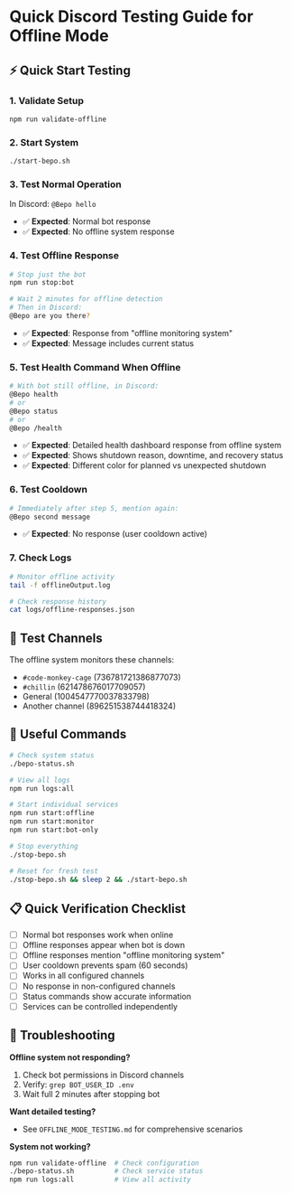 # Quick Discord Testing Guide for Offline Mode

## ⚡ Quick Start Testing

### 1. Validate Setup
```bash
npm run validate-offline
```

### 2. Start System  
```bash
./start-bepo.sh
```

### 3. Test Normal Operation
In Discord: `@Bepo hello` 
- ✅ **Expected**: Normal bot response
- ✅ **Expected**: No offline system response

### 4. Test Offline Response
```bash
# Stop just the bot
npm run stop:bot

# Wait 2 minutes for offline detection
# Then in Discord:
@Bepo are you there?
```
- ✅ **Expected**: Response from "offline monitoring system"
- ✅ **Expected**: Message includes current status

### 5. Test Health Command When Offline
```bash
# With bot still offline, in Discord:
@Bepo health
# or
@Bepo status
# or  
@Bepo /health
```
- ✅ **Expected**: Detailed health dashboard response from offline system
- ✅ **Expected**: Shows shutdown reason, downtime, and recovery status
- ✅ **Expected**: Different color for planned vs unexpected shutdown

### 6. Test Cooldown
```bash
# Immediately after step 5, mention again:
@Bepo second message
```
- ✅ **Expected**: No response (user cooldown active)

### 7. Check Logs
```bash
# Monitor offline activity
tail -f offlineOutput.log

# Check response history  
cat logs/offline-responses.json
```

## 🎯 Test Channels

The offline system monitors these channels:
- `#code-monkey-cage` (736781721386877073)
- `#chillin` (621478676017709057) 
- General (1004547770037833798)
- Another channel (896251538744418324)

## 🔧 Useful Commands

```bash
# Check system status
./bepo-status.sh

# View all logs
npm run logs:all

# Start individual services
npm run start:offline
npm run start:monitor  
npm run start:bot-only

# Stop everything
./stop-bepo.sh

# Reset for fresh test
./stop-bepo.sh && sleep 2 && ./start-bepo.sh
```

## 📋 Quick Verification Checklist

- [ ] Normal bot responses work when online
- [ ] Offline responses appear when bot is down
- [ ] Offline responses mention "offline monitoring system"
- [ ] User cooldown prevents spam (60 seconds)
- [ ] Works in all configured channels
- [ ] No response in non-configured channels
- [ ] Status commands show accurate information
- [ ] Services can be controlled independently

## 🚨 Troubleshooting

**Offline system not responding?**
1. Check bot permissions in Discord channels
2. Verify: `grep BOT_USER_ID .env` 
3. Wait full 2 minutes after stopping bot

**Want detailed testing?**
- See `OFFLINE_MODE_TESTING.md` for comprehensive scenarios

**System not working?**
```bash
npm run validate-offline  # Check configuration
./bepo-status.sh          # Check service status
npm run logs:all          # View all activity
```
